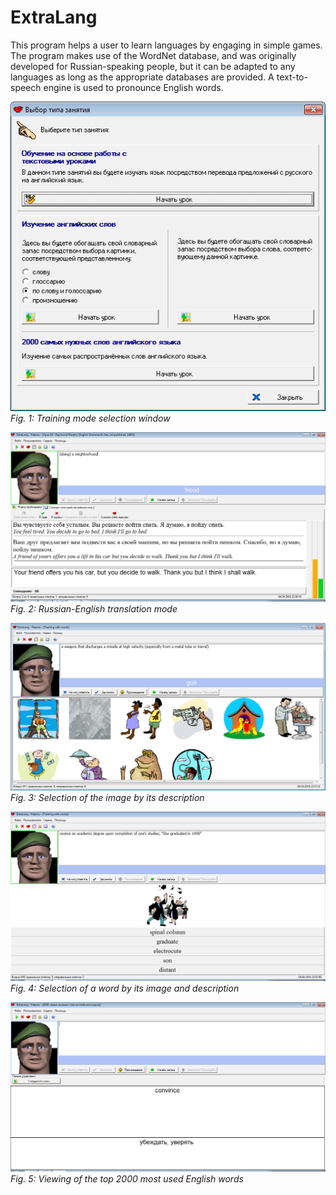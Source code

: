 # ExtraLang
This program helps a user to learn languages by engaging in simple games. The program makes use of the WordNet database, and was originally developed for Russian-speaking people, but it can be adapted to any languages as long as the appropriate databases are provided. A text-to-speech engine is used to pronounce English words.

![Screenshot1](Screenshots/screenshot1.png)  
*Fig. 1: Training mode selection window*

![Screenshot2](Screenshots/screenshot2.png)  
*Fig. 2: Russian-English translation mode*

![Screenshot3](Screenshots/screenshot3.png)  
*Fig. 3: Selection of the image by its description*

![Screenshot4](Screenshots/screenshot4.png)  
*Fig. 4: Selection of a word by its image and description*

![Screenshot5](Screenshots/screenshot5.png)  
*Fig. 5: Viewing of the top 2000 most used English words*
